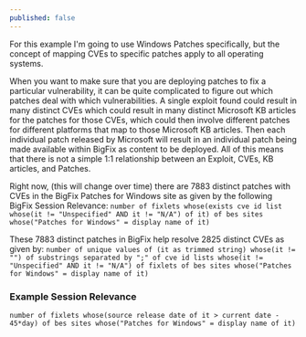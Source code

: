 ```yaml
---
published: false
---
```


For this example I'm going to use Windows Patches specifically, but the concept of mapping CVEs to specific patches apply to all operating systems.

When you want to make sure that you are deploying patches to fix a particular vulnerability, it can be quite complicated to figure out which patches deal with which vulnerabilities. A single exploit found could result in many distinct CVEs which could result in many distinct Microsoft KB articles for the patches for those CVEs, which could then involve different patches for different platforms that map to those Microsoft KB articles. Then each individual patch released by Microsoft will result in an individual patch being made available within BigFix as content to be deployed. All of this means that there is not a simple 1:1 relationship between an Exploit, CVEs, KB articles, and Patches.

Right now, (this will change over time) there are 7883 distinct patches with CVEs in the BigFix Patches for Windows site as given by the following BigFix Session Relevance: `number of fixlets whose(exists cve id list whose(it != "Unspecified" AND it != "N/A") of it) of bes sites whose("Patches for Windows" = display name of it)`

These 7883 distinct patches in BigFix help resolve 2825 distinct CVEs as given by: `number of unique values of (it as trimmed string) whose(it != "") of substrings separated by ";" of cve id lists whose(it != "Unspecified" AND it != "N/A") of fixlets of bes sites whose("Patches for Windows" = display name of it)`

### Example Session Relevance

`number of fixlets whose(source release date of it > current date - 45*day) of bes sites whose("Patches for Windows" = display name of it)`
